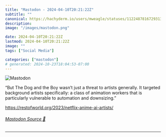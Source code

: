 ```yaml
---
title: "Mastodon - 2024-04-10T20:21:22Z"
subtitle: ""
canonical: https://hachyderm.io/users/mweagle/statuses/112248781672931332
description:
image: "/images/mastodon.png"

date: 2024-04-10T20:21:22Z
lastmod: 2024-04-10T20:21:22Z
image: ""
tags: ["Social Media"]

categories: ["mastodon"]
# generated: 2024-10-23T18:04:53-07:00
---
```

![Mastodon](/images/mastodon.png)

<p>“But The Dog and the Boy wasn’t just a threat to artists generally. It targeted background artists specifically: a class of animation workers that is particularly vulnerable to automation and downsizing.”</p><p><a href="https://restofworld.org/2023/netflix-anime-ai-artists/" target="_blank" rel="nofollow noopener noreferrer" translate="no"><span class="invisible">https://</span><span class="ellipsis">restofworld.org/2023/netflix-a</span><span class="invisible">nime-ai-artists/</span></a></p>


###### [Mastodon Source 🐘](https://hachyderm.io/@mweagle/112248781672931332)

___
